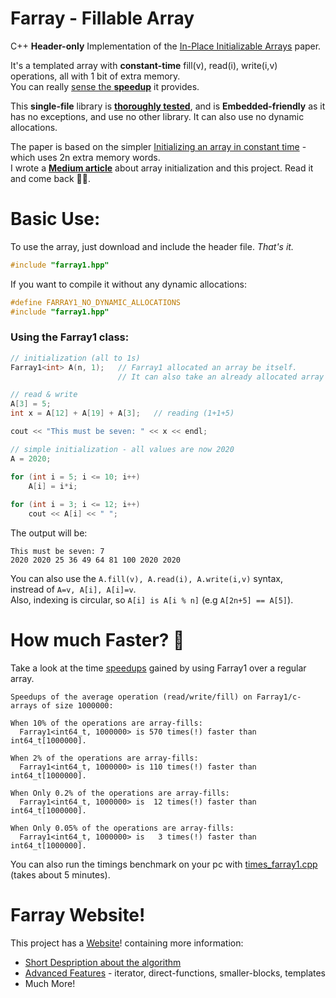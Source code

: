 # Farray - Fillable Array
C++ **Header-only** Implementation of the [In-Place Initializable Arrays](https://arxiv.org/abs/1709.08900) paper.

It's a templated array with **constant-time** fill(v), read(i), write(i,v) operations, all with 1 bit of extra memory.<br>
You can really [sense the **speedup**](#is-it-really-better) it provides.

This **single-file** library is [**thoroughly tested**](tests/tests_farray1.cpp), and is **Embedded-friendly** as it has no exceptions, and use no other library. It can also use no dynamic allocations.

The paper is based on the simpler [Initializing an array in constant time](https://eli.thegreenplace.net/2008/08/23/initializing-an-array-in-constant-time) - which uses 2n extra memory words.<br>
I wrote a **[Medium article](https://link.medium.com/Q8YbkDJX2bb)** about array initialization and this project. Read it and come back 🧑‍💻. 

# Basic Use:
To use the array, just download and include the header file. *That's it.*
```c
#include "farray1.hpp"
```

If you want to compile it without any dynamic allocations:
```c
#define FARRAY1_NO_DYNAMIC_ALLOCATIONS
#include "farray1.hpp"
```

### Using the Farray1 class:
```c
// initialization (all to 1s)
Farray1<int> A(n, 1);   // Farray1 allocated an array be itself. 
                        // It can also take an already allocated array as a parameter.

// read & write
A[3] = 5;
int x = A[12] + A[19] + A[3];   // reading (1+1+5)

cout << "This must be seven: " << x << endl;

// simple initialization - all values are now 2020
A = 2020;     

for (int i = 5; i <= 10; i++)
    A[i] = i*i;
    
for (int i = 3; i <= 12; i++)
    cout << A[i] << " ";
```

The output will be:
```
This must be seven: 7
2020 2020 25 36 49 64 81 100 2020 2020 
```

You can also use the `A.fill(v), A.read(i), A.write(i,v)` syntax,<br>
instread of `A=v, A[i], A[i]=v`.<br>
Also, indexing is circular, so ```A[i] is A[i % n]``` (e.g ```A[2n+5] == A[5]```).

# How much Faster? 🚀

Take a look at the time [speedups](timings/times_farray1_output.txt) gained by using Farray1 over a regular array.
```
Speedups of the average operation (read/write/fill) on Farray1/c-arrays of size 1000000:

When 10% of the operations are array-fills:
  Farray1<int64_t, 1000000> is 570 times(!) faster than int64_t[1000000].

When 2% of the operations are array-fills:
  Farray1<int64_t, 1000000> is 110 times(!) faster than int64_t[1000000].

When Only 0.2% of the operations are array-fills:
  Farray1<int64_t, 1000000> is  12 times(!) faster than int64_t[1000000].

When Only 0.05% of the operations are array-fills:
  Farray1<int64_t, 1000000> is   3 times(!) faster than int64_t[1000000].
```
You can also run the timings benchmark on your pc with [times_farray1.cpp](timings/times_farray1.cpp) (takes about 5 minutes).



# Farray Website!

This project has a [Website](https://tomhea.github.io/farray/)! containing more information:<br>
* [Short Despription about the algorithm](https://tomhea.github.io/farray/Short-Description.html)
* [Advanced Features](https://tomhea.github.io/farray/Advanced-Features.html) - iterator, direct-functions, smaller-blocks, templates
* Much More!

